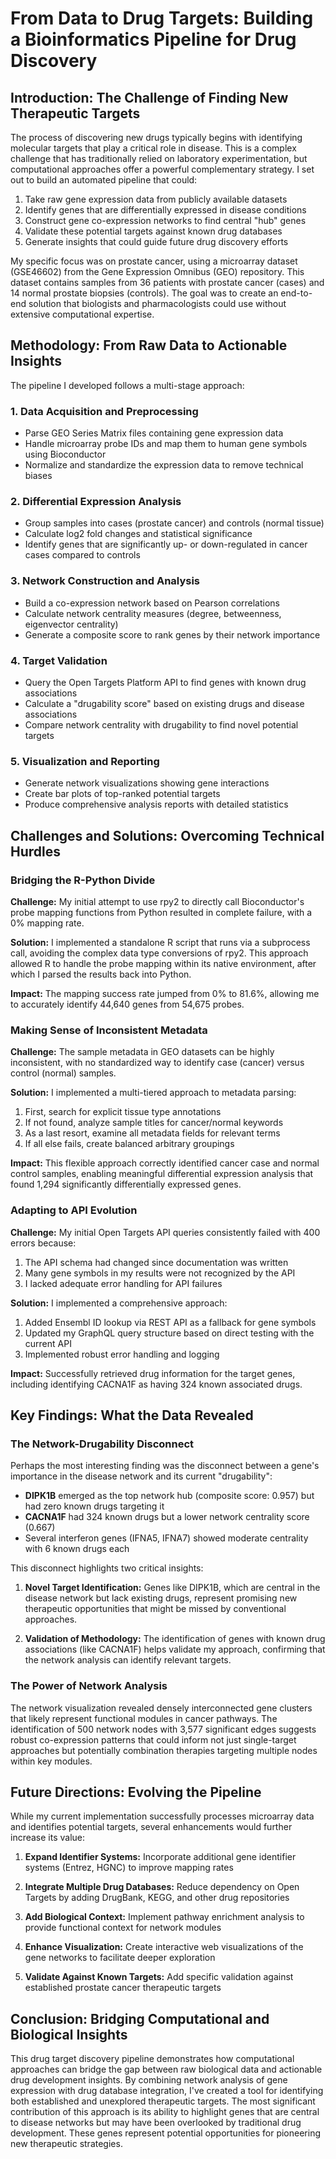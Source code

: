 # From Data to Drug Targets: Building a Bioinformatics Pipeline for Drug Discovery

## Introduction: The Challenge of Finding New Therapeutic Targets

The process of discovering new drugs typically begins with identifying molecular targets that play a critical role in disease. This is a complex challenge that has traditionally relied on laboratory experimentation, but computational approaches offer a powerful complementary strategy. I set out to build an automated pipeline that could:

1. Take raw gene expression data from publicly available datasets
2. Identify genes that are differentially expressed in disease conditions
3. Construct gene co-expression networks to find central "hub" genes
4. Validate these potential targets against known drug databases
5. Generate insights that could guide future drug discovery efforts

My specific focus was on prostate cancer, using a microarray dataset (GSE46602) from the Gene Expression Omnibus (GEO) repository. This dataset contains samples from 36 patients with prostate cancer (cases) and 14 normal prostate biopsies (controls). The goal was to create an end-to-end solution that biologists and pharmacologists could use without extensive computational expertise.

## Methodology: From Raw Data to Actionable Insights

The pipeline I developed follows a multi-stage approach:

### 1. Data Acquisition and Preprocessing
- Parse GEO Series Matrix files containing gene expression data
- Handle microarray probe IDs and map them to human gene symbols using Bioconductor
- Normalize and standardize the expression data to remove technical biases

### 2. Differential Expression Analysis
- Group samples into cases (prostate cancer) and controls (normal tissue)
- Calculate log2 fold changes and statistical significance 
- Identify genes that are significantly up- or down-regulated in cancer cases compared to controls

### 3. Network Construction and Analysis
- Build a co-expression network based on Pearson correlations
- Calculate network centrality measures (degree, betweenness, eigenvector centrality)
- Generate a composite score to rank genes by their network importance

### 4. Target Validation
- Query the Open Targets Platform API to find genes with known drug associations
- Calculate a "drugability score" based on existing drugs and disease associations
- Compare network centrality with drugability to find novel potential targets

### 5. Visualization and Reporting
- Generate network visualizations showing gene interactions
- Create bar plots of top-ranked potential targets
- Produce comprehensive analysis reports with detailed statistics

## Challenges and Solutions: Overcoming Technical Hurdles

### Bridging the R-Python Divide

**Challenge:** My initial attempt to use rpy2 to directly call Bioconductor's probe mapping functions from Python resulted in complete failure, with a 0% mapping rate.

**Solution:** I implemented a standalone R script that runs via a subprocess call, avoiding the complex data type conversions of rpy2. This approach allowed R to handle the probe mapping within its native environment, after which I parsed the results back into Python.

**Impact:** The mapping success rate jumped from 0% to 81.6%, allowing me to accurately identify 44,640 genes from 54,675 probes.

### Making Sense of Inconsistent Metadata

**Challenge:** The sample metadata in GEO datasets can be highly inconsistent, with no standardized way to identify case (cancer) versus control (normal) samples.

**Solution:** I implemented a multi-tiered approach to metadata parsing:
1. First, search for explicit tissue type annotations
2. If not found, analyze sample titles for cancer/normal keywords
3. As a last resort, examine all metadata fields for relevant terms
4. If all else fails, create balanced arbitrary groupings

**Impact:** This flexible approach correctly identified cancer case and normal control samples, enabling meaningful differential expression analysis that found 1,294 significantly differentially expressed genes.

### Adapting to API Evolution

**Challenge:** My initial Open Targets API queries consistently failed with 400 errors because:
1. The API schema had changed since documentation was written
2. Many gene symbols in my results were not recognized by the API
3. I lacked adequate error handling for API failures

**Solution:** I implemented a comprehensive approach:
1. Added Ensembl ID lookup via REST API as a fallback for gene symbols
2. Updated my GraphQL query structure based on direct testing with the current API
3. Implemented robust error handling and logging

**Impact:** Successfully retrieved drug information for the target genes, including identifying CACNA1F as having 324 known associated drugs.

## Key Findings: What the Data Revealed

### The Network-Drugability Disconnect

Perhaps the most interesting finding was the disconnect between a gene's importance in the disease network and its current "drugability":

- **DIPK1B** emerged as the top network hub (composite score: 0.957) but had zero known drugs targeting it
- **CACNA1F** had 324 known drugs but a lower network centrality score (0.667)
- Several interferon genes (IFNA5, IFNA7) showed moderate centrality with 6 known drugs each

This disconnect highlights two critical insights:

1. **Novel Target Identification:** Genes like DIPK1B, which are central in the disease network but lack existing drugs, represent promising new therapeutic opportunities that might be missed by conventional approaches.

2. **Validation of Methodology:** The identification of genes with known drug associations (like CACNA1F) helps validate my approach, confirming that the network analysis can identify relevant targets.

### The Power of Network Analysis

The network visualization revealed densely interconnected gene clusters that likely represent functional modules in cancer pathways. The identification of 500 network nodes with 3,577 significant edges suggests robust co-expression patterns that could inform not just single-target approaches but potentially combination therapies targeting multiple nodes within key modules.

## Future Directions: Evolving the Pipeline

While my current implementation successfully processes microarray data and identifies potential targets, several enhancements would further increase its value:

1. **Expand Identifier Systems:** Incorporate additional gene identifier systems (Entrez, HGNC) to improve mapping rates

2. **Integrate Multiple Drug Databases:** Reduce dependency on Open Targets by adding DrugBank, KEGG, and other drug repositories

3. **Add Biological Context:** Implement pathway enrichment analysis to provide functional context for network modules

4. **Enhance Visualization:** Create interactive web visualizations of the gene networks to facilitate deeper exploration

5. **Validate Against Known Targets:** Add specific validation against established prostate cancer therapeutic targets

## Conclusion: Bridging Computational and Biological Insights

This drug target discovery pipeline demonstrates how computational approaches can bridge the gap between raw biological data and actionable drug development insights. By combining network analysis of gene expression with drug database integration, I've created a tool for identifying both established and unexplored therapeutic targets. 
The most significant contribution of this approach is its ability to highlight genes that are central to disease networks but may have been overlooked by traditional drug development. These genes represent potential opportunities for pioneering new therapeutic strategies.
